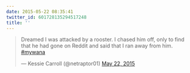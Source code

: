 ```yaml
---
date: 2015-05-22 08:35:41
twitter_id: 601728135294517248
title: ''
---
```


<blockquote class="twitter-tweet"><p lang="en" dir="ltr">Dreamed I was attacked by a rooster. I chased him off, only to find that he had gone on Reddit and said that I ran away from him. <a href="https://twitter.com/hashtag/mywana?src=hash&amp;ref_src=twsrc%5Etfw">#mywana</a></p>&mdash; Kessie Carroll (@netraptor01) <a href="https://twitter.com/netraptor01/status/601722695785545728?ref_src=twsrc%5Etfw">May 22, 2015</a></blockquote>
<script async src="https://platform.twitter.com/widgets.js" charset="utf-8"></script>
